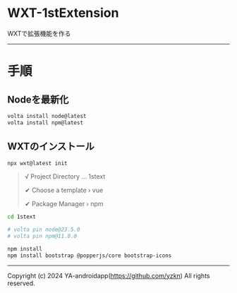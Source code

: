 # WXT-1stExtension

WXTで拡張機能を作る

---

# 手順

## Nodeを最新化

```sh
volta install node@latest
volta install npm@latest
```

## WXTのインストール

```sh
npx wxt@latest init
```

> √ Project Directory ... 1stext
>
> ✔ Choose a template › vue
>
> ✔ Package Manager › npm

```sh
cd 1stext

# volta pin node@23.5.0
# volta pin npm@11.0.0

npm install
npm install bootstrap @popperjs/core bootstrap-icons
```

---

Copyright (c) 2024 YA-androidapp(https://github.com/yzkn) All rights reserved.

